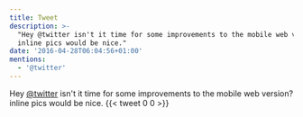 ```yaml
---
title: Tweet
description: >-
  "Hey @twitter isn't it time for some improvements to the mobile web version?
  inline pics would be nice."
date: '2016-04-28T06:04:56+01:00'
mentions:
  - '@twitter'
---
```

Hey [@twitter](https://twitter.com/@twitter) isn't it time for some improvements to the mobile web version? inline pics would be nice.
      {{< tweet 0 0 >}}
    
